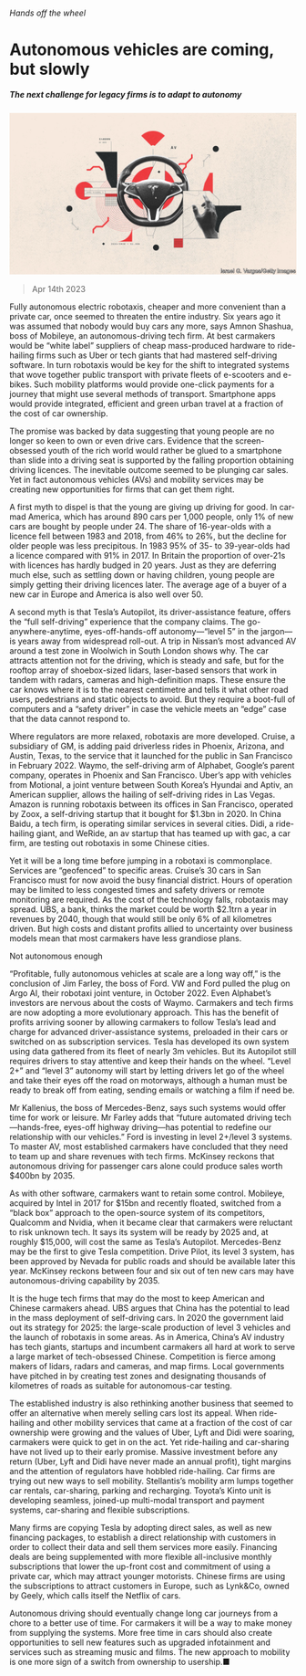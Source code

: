 ###### Hands off the wheel

# Autonomous vehicles are coming, but slowly 

##### The next challenge for legacy firms is to adapt to autonomy 

![image](images/20230422_SRD006.jpg) 

> Apr 14th 2023 

Fully autonomous electric robotaxis, cheaper and more convenient than a private car, once seemed to threaten the entire industry. Six years ago it was assumed that nobody would buy cars any more, says Amnon Shashua, boss of Mobileye, an autonomous-driving tech firm. At best carmakers would be “white label” suppliers of cheap mass-produced hardware to ride-hailing firms such as Uber or tech giants that had mastered self-driving software. In turn robotaxis would be key for the shift to integrated systems that wove together public transport with private fleets of e-scooters and e-bikes. Such mobility platforms would provide one-click payments for a journey that might use several methods of transport. Smartphone apps would provide integrated, efficient and green urban travel at a fraction of the cost of car ownership.

The promise was backed by data suggesting that young people are no longer so keen to own or even drive cars. Evidence that the screen-obsessed youth of the rich world would rather be glued to a smartphone than slide into a driving seat is supported by the falling proportion obtaining driving licences. The inevitable outcome seemed to be plunging car sales. Yet in fact autonomous vehicles (AVs) and mobility services may be creating new opportunities for firms that can get them right. 

A first myth to dispel is that the young are giving up driving for good. In car-mad America, which has around 890 cars per 1,000 people, only 1% of new cars are bought by people under 24. The share of 16-year-olds with a licence fell between 1983 and 2018, from 46% to 26%, but the decline for older people was less precipitous. In 1983 95% of 35- to 39-year-olds had a licence compared with 91% in 2017. In Britain the proportion of over-21s with licences has hardly budged in 20 years. Just as they are deferring much else, such as settling down or having children, young people are simply getting their driving licences later. The average age of a buyer of a new car in Europe and America is also well over 50. 

A second myth is that Tesla’s Autopilot, its driver-assistance feature, offers the “full self-driving” experience that the company claims. The go-anywhere-anytime, eyes-off-hands-off autonomy—“level 5” in the jargon—is years away from widespread roll-out. A trip in Nissan’s most advanced AV around a test zone in Woolwich in South London shows why. The car attracts attention not for the driving, which is steady and safe, but for the rooftop array of shoebox-sized lidars, laser-based sensors that work in tandem with radars, cameras and high-definition maps. These ensure the car knows where it is to the nearest centimetre and tells it what other road users, pedestrians and static objects to avoid. But they require a boot-full of computers and a “safety driver” in case the vehicle meets an “edge” case that the data cannot respond to. 


Where regulators are more relaxed, robotaxis are more developed. Cruise, a subsidiary of GM, is adding paid driverless rides in Phoenix, Arizona, and Austin, Texas, to the service that it launched for the public in San Francisco in February 2022. Waymo, the self-driving arm of Alphabet, Google’s parent company, operates in Phoenix and San Francisco. Uber’s app with vehicles from Motional, a joint venture between South Korea’s Hyundai and Aptiv, an American supplier, allows the hailing of self-driving rides in Las Vegas. Amazon is running robotaxis between its offices in San Francisco, operated by Zoox, a self-driving startup that it bought for $1.3bn in 2020. In China Baidu, a tech firm, is operating similar services in several cities. Didi, a ride-hailing giant, and WeRide, an av startup that has teamed up with gac, a car firm, are testing out robotaxis in some Chinese cities.

Yet it will be a long time before jumping in a robotaxi is commonplace. Services are “geofenced” to specific areas. Cruise’s 30 cars in San Francisco must for now avoid the busy financial district. Hours of operation may be limited to less congested times and safety drivers or remote monitoring are required. As the cost of the technology falls, robotaxis may spread. UBS, a bank, thinks the market could be worth $2.1trn a year in revenues by 2040, though that would still be only 6% of all kilometres driven. But high costs and distant profits allied to uncertainty over business models mean that most carmakers have less grandiose plans. 

Not autonomous enough

“Profitable, fully autonomous vehicles at scale are a long way off,” is the conclusion of Jim Farley, the boss of Ford. VW and Ford pulled the plug on Argo AI, their robotaxi joint venture, in October 2022. Even Alphabet’s investors are nervous about the costs of Waymo. Carmakers and tech firms are now adopting a more evolutionary approach. This has the benefit of profits arriving sooner by allowing carmakers to follow Tesla’s lead and charge for advanced driver-assistance systems, preloaded in their cars or switched on as subscription services. Tesla has developed its own system using data gathered from its fleet of nearly 3m vehicles. But its Autopilot still requires drivers to stay attentive and keep their hands on the wheel. “Level 2+” and “level 3” autonomy will start by letting drivers let go of the wheel and take their eyes off the road on motorways, although a human must be ready to break off from eating, sending emails or watching a film if need be.

Mr Kallenius, the boss of Mercedes-Benz, says such systems would offer time for work or leisure. Mr Farley adds that “future automated driving tech—hands-free, eyes-off highway driving—has potential to redefine our relationship with our vehicles.” Ford is investing in level 2+/level 3 systems. To master AV, most established carmakers have concluded that they need to team up and share revenues with tech firms. McKinsey reckons that autonomous driving for passenger cars alone could produce sales worth $400bn by 2035. 

As with other software, carmakers want to retain some control. Mobileye, acquired by Intel in 2017 for $15bn and recently floated, switched from a “black box” approach to the open-source system of its competitors, Qualcomm and Nvidia, when it became clear that carmakers were reluctant to risk unknown tech. It says its system will be ready by 2025 and, at roughly $15,000, will cost the same as Tesla’s Autopilot. Mercedes-Benz may be the first to give Tesla competition. Drive Pilot, its level 3 system, has been approved by Nevada for public roads and should be available later this year. McKinsey reckons between four and six out of ten new cars may have autonomous-driving capability by 2035. 

It is the huge tech firms that may do the most to keep American and Chinese carmakers ahead. UBS argues that China has the potential to lead in the mass deployment of self-driving cars. In 2020 the government laid out its strategy for 2025: the large-scale production of level 3 vehicles and the launch of robotaxis in some areas. As in America, China’s AV industry has tech giants, startups and incumbent carmakers all hard at work to serve a large market of tech-obsessed Chinese. Competition is fierce among makers of lidars, radars and cameras, and map firms. Local governments have pitched in by creating test zones and designating thousands of kilometres of roads as suitable for autonomous-car testing. 

The established industry is also rethinking another business that seemed to offer an alternative when merely selling cars lost its appeal. When ride-hailing and other mobility services that came at a fraction of the cost of car ownership were growing and the values of Uber, Lyft and Didi were soaring, carmakers were quick to get in on the act. Yet ride-hailing and car-sharing have not lived up to their early promise. Massive investment before any return (Uber, Lyft and Didi have never made an annual profit), tight margins and the attention of regulators have hobbled ride-hailing. Car firms are trying out new ways to sell mobility. Stellantis’s mobility arm lumps together car rentals, car-sharing, parking and recharging. Toyota’s Kinto unit is developing seamless, joined-up multi-modal transport and payment systems, car-sharing and flexible subscriptions. 

Many firms are copying Tesla by adopting direct sales, as well as new financing packages, to establish a direct relationship with customers in order to collect their data and sell them services more easily. Financing deals are being supplemented with more flexible all-inclusive monthly subscriptions that lower the up-front cost and commitment of using a private car, which may attract younger motorists. Chinese firms are using the subscriptions to attract customers in Europe, such as Lynk&amp;Co, owned by Geely, which calls itself the Netflix of cars.

Autonomous driving should eventually change long car journeys from a chore to a better use of time. For carmakers it will be a way to make money from supplying the systems. More free time in cars should also create opportunities to sell new features such as upgraded infotainment and services such as streaming music and films. The new approach to mobility is one more sign of a switch from ownership to usership.■

